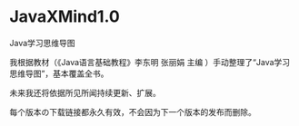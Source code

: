 # JavaXMind1.0
Java学习思维导图

我根据教材（《Java语言基础教程》李东明 张丽娟 主编 ）手动整理了“Java学习思维导图”，基本覆盖全书。

未来我还将依据所见所闻持续更新、扩展。

每个版本の下载链接都永久有效，不会因为下一个版本的发布而删除。
